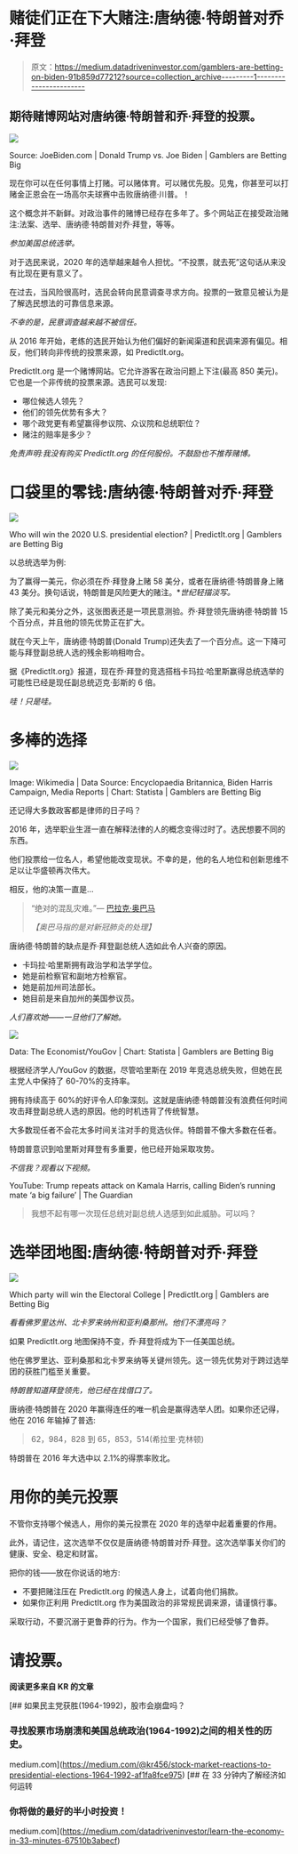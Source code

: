 # 赌徒们正在下大赌注:唐纳德·特朗普对乔·拜登

> 原文：<https://medium.datadriveninvestor.com/gamblers-are-betting-on-biden-91b859d77212?source=collection_archive---------1----------------------->

## 期待赌博网站对唐纳德·特朗普和乔·拜登的投票。

![](img/a931d90809055c785b0d894f500ba8a6.png)

Source: JoeBiden.com | Donald Trump vs. Joe Biden | Gamblers are Betting Big

现在你可以在任何事情上打赌。可以赌体育。可以赌优先股。见鬼，你甚至可以打赌金正恩会在一场高尔夫球赛中击败唐纳德·川普。！

这个概念并不新鲜。对政治事件的赌博已经存在多年了。多个网站正在接受政治赌注:法案、选举、唐纳德·特朗普对乔·拜登，等等。

*参加美国总统选举。*

对于选民来说，2020 年的选举越来越令人担忧。“不投票，就去死”这句话从来没有比现在更有意义了。

在过去，当风险很高时，选民会转向民意调查寻求方向。投票的一致意见被认为是了解选民想法的可靠信息来源。

*不幸的是，民意调查越来越不被信任。*

从 2016 年开始，老练的选民开始认为他们偏好的新闻渠道和民调来源有偏见。相反，他们转向非传统的投票来源，如 PredictIt.org。

PredictIt.org 是一个赌博网站。它允许游客在政治问题上下注(最高 850 美元)。它也是一个非传统的投票来源。选民可以发现:

*   哪位候选人领先？
*   他们的领先优势有多大？
*   哪个政党更有希望赢得参议院、众议院和总统职位？
*   赌注的赔率是多少？

*免责声明:我没有购买 PredictIt.org 的任何股份。不鼓励也不推荐赌博。*

# 口袋里的零钱:唐纳德·特朗普对乔·拜登

![](img/fb008b878d6a6773a80b691321f5180c.png)

Who will win the 2020 U.S. presidential election? | PredictIt.org | Gamblers are Betting Big

以总统选举为例:

为了赢得一美元，你必须在乔·拜登身上赌 58 美分，或者在唐纳德·特朗普身上赌 43 美分。换句话说，特朗普是风险更大的赌注。**世纪轻描淡写。*

除了美元和美分之外，这张图表还是一项民意测验。乔·拜登领先唐纳德·特朗普 15 个百分点，并且他的领先优势正在扩大。

就在今天上午，唐纳德·特朗普(Donald Trump)还失去了一个百分点。这一下降可能与拜登副总统人选的残余影响相吻合。

据《PredictIt.org》报道，现在乔·拜登的竞选搭档卡玛拉·哈里斯赢得总统选举的可能性已经是现任副总统迈克·彭斯的 6 倍。

*哇！只是哇。*

# 多棒的选择

![](img/3c145174970d25e5128a4072e7a046b4.png)

Image: Wikimedia | Data Source: Encyclopaedia Britannica, Biden Harris Campaign, Media Reports | Chart: Statista | Gamblers are Betting Big

还记得大多数政客都是律师的日子吗？

2016 年，选举职业生涯一直在解释法律的人的概念变得过时了。选民想要不同的东西。

他们投票给一位名人，希望他能改变现状。不幸的是，他的名人地位和创新思维不足以让华盛顿再次伟大。

相反，他的决策一直是…

> “绝对的混乱灾难。”— [巴拉克·奥巴马](https://medium.com/u/9e422a605dc5?source=post_page-----91b859d77212--------------------------------)
> 
> *【奥巴马指的是对新冠肺炎的处理】*

唐纳德·特朗普的缺点是乔·拜登副总统人选如此令人兴奋的原因。

*   卡玛拉·哈里斯拥有政治学和法学学位。
*   她是前检察官和副地方检察官。
*   她是前加州司法部长。
*   她目前是来自加州的美国参议员。

*人们喜欢她——一旦他们了解她。*

![](img/6aa4fc7a46f3490d14f4a64fa6ad4979.png)

Data: The Economist/YouGov | Chart: Statista | Gamblers are Betting Big

根据经济学人/YouGov 的数据，尽管哈里斯在 2019 年竞选总统失败，但她在民主党人中保持了 60-70%的支持率。

拥有持续高于 60%的好评令人印象深刻。这就是唐纳德·特朗普没有浪费任何时间攻击拜登副总统人选的原因。他的时机违背了传统智慧。

大多数现任者不会花太多时间关注对手的竞选伙伴。特朗普不像大多数在任者。

特朗普意识到哈里斯对拜登有多重要，他已经开始采取攻势。

*不信我？观看以下视频。*

YouTube: Trump repeats attack on Kamala Harris, calling Biden’s running mate ‘a big failure’ | The Guardian

> 我想不起有哪一次现任总统对副总统人选感到如此威胁。可以吗？

# 选举团地图:唐纳德·特朗普对乔·拜登

![](img/21c85e861fe6516a1575a68489349031.png)

Which party will win the Electoral College | PredictIt.org | Gamblers are Betting Big

*看看佛罗里达州、北卡罗来纳州和亚利桑那州。他们不漂亮吗？*

如果 PredictIt.org 地图保持不变，乔·拜登将成为下一任美国总统。

他在佛罗里达、亚利桑那和北卡罗来纳等关键州领先。这一领先优势对于跨过选举团的获胜门槛至关重要。

*特朗普知道拜登领先，他已经在找借口了。*

唐纳德·特朗普在 2020 年赢得连任的唯一机会是赢得选举人团。如果你还记得，他在 2016 年输掉了普选:

> 62，984，828 到 65，853，514(希拉里·克林顿)

特朗普在 2016 年大选中以 2.1%的得票率败北。

# 用你的美元投票

不管你支持哪个候选人，用你的美元投票在 2020 年的选举中起着重要的作用。

此外，请记住，这次选举不仅仅是唐纳德·特朗普对乔·拜登。这次选举事关你们的健康、安全、稳定和财富。

把你的钱——放在你说话的地方:

*   不要把赌注压在 PredictIt.org 的候选人身上，试着向他们捐款。
*   如果你正利用 PredictIt.org 作为美国政治的非常规民调来源，请谨慎行事。

采取行动，不要沉溺于更鲁莽的行为。作为一个国家，我们已经受够了鲁莽。

# 请投票。

**阅读更多来自 KR 的文章**

[](https://medium.com/@kr456/stock-market-reactions-to-presidential-elections-1964-1992-af1fa8fce975) [## 如果民主党获胜(1964-1992)，股市会崩盘吗？

### 寻找股票市场崩溃和美国总统政治(1964-1992)之间的相关性的历史。

medium.com](https://medium.com/@kr456/stock-market-reactions-to-presidential-elections-1964-1992-af1fa8fce975) [](https://medium.com/datadriveninvestor/learn-the-economy-in-33-minutes-67510b3abecf) [## 在 33 分钟内了解经济如何运转

### 你将做的最好的半小时投资！

medium.com](https://medium.com/datadriveninvestor/learn-the-economy-in-33-minutes-67510b3abecf)